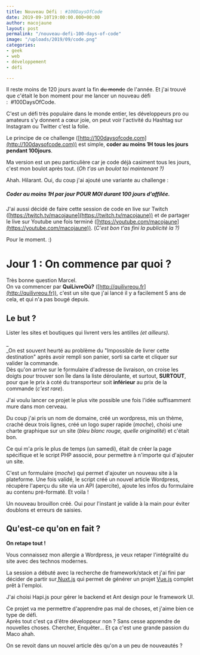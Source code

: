 ```yaml
---
title: Nouveau Défi : #100DaysOfCode
date: 2019-09-10T19:00:00.000+00:00
author: macojaune
layout: post
permalink: "/nouveau-defi-100-days-of-code"
image: "/uploads/2019/09/code.png"
categories:
- geek
- web
- développement
- défi

---
```

Il reste moins de 120 jours avant la fin ~~du monde~~ de l'année. Et j'ai trouvé que c'était le bon moment pour me lancer un nouveau défi :  #100DaysOfCode.

C'est un défi très populaire dans le monde entier, les développeurs pro ou amateurs s'y donnent a cœur joie, on peut voir l'activité du Hashtag sur Instagram ou Twitter c'est la folie.

Le principe de ce challenge ([http://100daysofcode.com](http://100daysofcode.com)) est simple, **coder au moins 1H tous les jours pendant 100jours**.

Ma version est un peu particulière car je code déjà casiment tous les jours, c'est mon boulot après tout.  (_Oh t'as un boulot toi maintenant ?)_

Ahah. Hilarant. Oui, du coup j'ai ajouté une variante au challenge :

##### Coder au moins 1H par jour **POUR MOI** durant 100 jours d'affilée.

J'ai aussi décidé de faire cette session de code en live sur Twitch ([https://twitch.tv/macojaune](https://twitch.tv/macojaune)) et de partager le live sur Youtube une fois terminé ([https://youtube.com/macojaune](https://youtube.com/macojaune)). (_C'est bon t'as fini la publicité la ?)_

Pour le moment. :)

# Jour 1 : On commence par quoi ?

Très bonne question Marcel.  
On va commencer par **QuiLivreOù?** ([http://quilivreou.fr](http://quilivreou.fr)), c'est un site que j'ai lancé il y a facilement 5 ans de cela, et qui n'a pas bougé depuis.

## Le but ?

Lister les sites et boutiques qui livrent vers les antilles _(et ailleurs)._

_  
_On est souvent heurté au problème du "Impossible de livrer cette destination" après avoir rempli son panier, sorti sa carte et cliquer sur valider la commande.  
Dès qu'on arrive sur le formulaire d'adresse de livraison, on croise les doigts pour trouver son Île dans la liste déroulante, et surtout, **SURTOUT**, pour que le prix à coté du transporteur soit **inférieur** au prix de la commande (_c'est rare_).

J'ai voulu lancer ce projet le plus vite possible une fois l'idée suffisamment mure dans mon cerveau.

Du coup j'ai pris un nom de domaine, créé un wordpress, mis un thème, craché deux trois lignes, créé un logo super rapide (_moche_), choisi une charte graphique sur un site (_bleu blanc rouge, quelle originalité_) et c'était bon.

Ce qui m'a pris le plus de temps (un samedi), était de créer la page spécifique et le script PHP associé, pour permettre à n'importe qui d'ajouter un site.

C'est un formulaire (_moche_) qui permet d'ajouter un nouveau site à la plateforme. Une fois validé, le script créé un nouvel article Wordpress, récupère l'aperçu du site via un API (apercite), ajoute les infos du formulaire au contenu pré-formaté. Et voila !

Un nouveau brouillon créé. Oui pour l'instant je valide à la main pour éviter doublons et erreurs de saisies.

## Qu'est-ce qu'on en fait ?

**On retape tout !**

Vous connaissez mon allergie a Wordpress, je veux retaper l'intégralité du site avec des technos modernes.

La session a débuté avec la recherche de framework/stack et j'ai fini par décider de partir sur[ Nuxt.js](https://nuxtjs.com) qui permet de générer un projet [Vue.js](https://vuejs.org) complet prêt à l'emploi.

J'ai choisi Hapi.js pour gérer le backend et Ant design pour le framework UI.

Ce projet va me permettre d'apprendre pas mal de choses, et j'aime bien ce type de défi.  
Après tout c'est ça d'être développeur non ? Sans cesse apprendre de nouvelles choses. Chercher, Enquêter… Et ça c'est une grande passion du Maco ahah.

On se revoit dans un nouvel article dès qu'on a un peu de nouveautés ?
